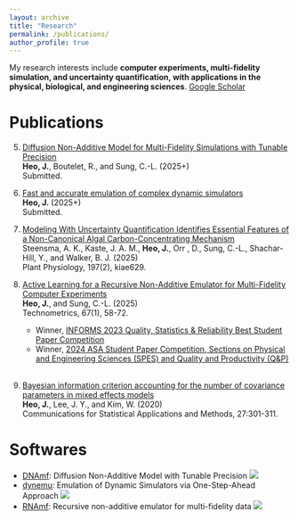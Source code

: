 ```yaml
---
layout: archive
title: "Research"
permalink: /publications/
author_profile: true
---
```


My research interests include **computer experiments, multi-fidelity simulation, and uncertainty quantification, with applications in the physical, biological, and engineering sciences**. [Google Scholar](https://scholar.google.com/citations?user=3KWFrYAAAAAJ&hl=en)
<br>

Publications
======
5. [Diffusion Non-Additive Model for Multi-Fidelity Simulations with Tunable Precision](https://arxiv.org/abs/2506.08328)
<br> **Heo, J.**, Boutelet, R., and Sung, C.-L. (2025+)
<br> Submitted.

4. [Fast and accurate emulation of complex dynamic simulators](https://arxiv.org/abs/2503.20250)
<br> **Heo, J.** (2025+)
<br> Submitted.

3. [Modeling With Uncertainty Quantification Identifies Essential Features of a Non-Canonical Algal Carbon-Concentrating Mechanism](https://academic.oup.com/plphys/advance-article/doi/10.1093/plphys/kiae629/7916514?login=false)
<br> Steensma, A. K., Kaste, J. A. M., **Heo, J.**, Orr , D., Sung, C.-L., Shachar-Hill, Y., and Walker, B. J. (2025)
<br> Plant Physiology, 197(2), kiae629.

2. [Active Learning for a Recursive Non-Additive Emulator for Multi-Fidelity Computer Experiments](https://doi.org/10.1080/00401706.2024.2376173)
<br> **Heo, J.**, and Sung, C.-L. (2025)
<br> Technometrics, 67(1), 58-72.
   * Winner, [INFORMS 2023 Quality, Statistics & Reliability Best Student Paper Competition](https://connect.informs.org/qsr/awards)
   * Winner, [2024 ASA Student Paper Competition, Sections on Physical and Engineering Sciences (SPES) and Quality and Productivity (Q&P)](https://community.amstat.org/spes/outreach/studentpapercompetition)
<br> <br> 

1. [Bayesian information criterion accounting for the number of covariance parameters in mixed effects models](http://www.csam.or.kr/journal/view.html?doi=10.29220/CSAM.2020.27.3.301)
<br> **Heo, J.**, Lee, J. Y., and Kim, W. (2020)
<br> Communications for Statistical Applications and Methods, 27:301-311.


Softwares
======
* [DNAmf](https://cran.r-project.org/web/packages/DNAmf/index.html): Diffusion Non-Additive Model with Tunable Precision
![](https://cranlogs.r-pkg.org/badges/grand-total/DNAmf)
* [dynemu](https://cran.r-project.org/web/packages/dynemu/index.html): Emulation of Dynamic Simulators via One-Step-Ahead Approach
![](https://cranlogs.r-pkg.org/badges/grand-total/dynemu)
* [RNAmf](https://cran.r-project.org/web/packages/RNAmf/index.html): Recursive non-additive emulator for multi-fidelity data
![](https://cranlogs.r-pkg.org/badges/grand-total/RNAmf)
